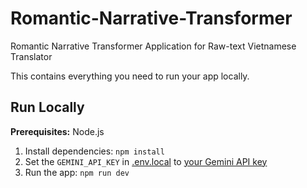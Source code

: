 # Romantic-Narrative-Transformer
Romantic Narrative Transformer Application for Raw-text Vietnamese Translator

This contains everything you need to run your app locally.

## Run Locally

**Prerequisites:**  Node.js


1. Install dependencies:
   `npm install`
2. Set the `GEMINI_API_KEY` in [.env.local](.env.local) to [your Gemini API key](https://aistudio.google.com/app/apikey)
3. Run the app:
   `npm run dev`
